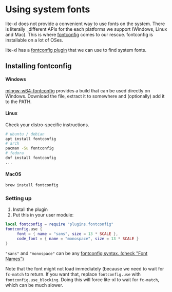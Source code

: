 # Using system fonts

lite-xl does not provide a convenient way to use fonts on the system.
There is literally _different APIs for the each platforms we support (Windows, Linux and Mac).
This is where [fontconfig][1] comes to our rescue. fontconfig is
installable on a lot of OSes.

lite-xl has a [fontconfig plugin][2] that we can use to find system fonts.

## Installing fontconfig
#### Windows
[mingw-w64-fontconfig][3] provides a build that can be used directly on Windows.
Download the file, extract it to somewhere and (optionally) add it to the PATH.

#### Linux
Check your distro-specific instructions.

```sh
# ubuntu / debian
apt install fontconfig
# arch
pacman -Su fontconfig
# fedora
dnf install fontconfig
...
```

#### MacOS
```sh
brew install fontconfig
```

### Setting up

1. Install the plugin
2. Put this in your user module:
```lua
local fontconfig = require "plugins.fontconfig"
fontconfig.use {
	 font = { name = "sans", size = 13 * SCALE },
	 code_font = { name = "monospace", size = 13 * SCALE }
}
```

`"sans"` and `"monospace"` can be any [fontconfig syntax. (check "Font Names")][4]


Note that the font might not load immediately (because we need to wait for `fc-match` to return.
If you want that, replace `fontconfig.use` with `fontconfig.use_blocking`. Doing this will force
lite-xl to wait for `fc-match`, which can be much slower.


[1]: https://www.freedesktop.org/wiki/Software/fontconfig/
[2]: https://github.com/lite-xl/lite-plugins/blob/master/plugins/fontconfig.lua
[3]: https://github.com/takase1121/mingw-w64-fontconfig
[4]: https://www.freedesktop.org/software/fontconfig/fontconfig-user.html
